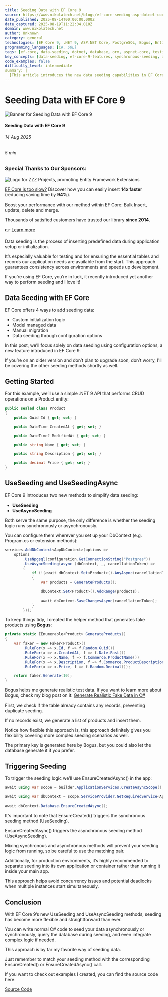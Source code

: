 ```yaml
---
title: Seeding Data with EF Core 9
source: https://www.nikolatech.net/blogs/ef-core-seeding-asp-dotnet-core
date_published: 2025-08-14T00:00:00.000Z
date_captured: 2025-08-19T11:22:04.010Z
domain: www.nikolatech.net
author: Unknown
category: general
technologies: [EF Core 9, .NET 9, ASP.NET Core, PostgreSQL, Bogus, Entity Framework Extensions]
programming_languages: [C#, SQL]
tags: [ef-core, data-seeding, dotnet, database, orm, aspnet-core, testing, development, csharp, postgresql]
key_concepts: [data-seeding, ef-core-9-features, synchronous-seeding, asynchronous-seeding, use-seeding-method, use-async-seeding-method, ensure-created-async, test-data-generation]
code_examples: false
difficulty_level: intermediate
summary: |
  [This article introduces the new data seeding capabilities in EF Core 9, specifically focusing on the `UseSeeding` and `UseAsyncSeeding` methods. It explains how these methods offer a flexible and straightforward way to insert predefined data during application setup, crucial for testing and consistent environments. The post provides C# code examples demonstrating how to configure these methods within `DbContext` setup, including generating fake data with the Bogus library. It also highlights the importance of matching seeding methods with `EnsureCreated()` or `EnsureCreatedAsync()` calls and advises on best practices for production environments.]
---
```

# Seeding Data with EF Core 9

![Banner for Seeding Data with EF Core 9](https://coekcx.github.io/BlogImages/banners/ef-core-seeding-asp-dotnet-core-banner.png)

#### Seeding Data with EF Core 9

###### 14 Aug 2025

###### 5 min

### Special Thanks to Our Sponsors:

![Logo for ZZZ Projects, promoting Entity Framework Extensions](https://zzzprojects.com/images/logo256X256.png)

[EF Core is too slow?](https://entityframework-extensions.net/?utm_source=nikolatech&utm_medium=nikolatech&utm_campaign=nikolatech) Discover how you can easily insert **14x faster** (reducing saving time by **94%**).

Boost your performance with our method within EF Core: Bulk Insert, update, delete and merge.

Thousands of satisfied customers have trusted our library **since 2014**.

👉 [Learn more](https://entityframework-extensions.net/?utm_source=nikolatech&utm_medium=nikolatech&utm_campaign=nikolatech)

Data seeding is the process of inserting predefined data during application setup or initialization.

It’s especially valuable for testing and for ensuring the essential tables and records our application needs are available from the start. This approach guarantees consistency across environments and speeds up development.

If you’re using EF Core, you’re in luck, it recently introduced yet another way to perform seeding and I love it!

## Data Seeding with EF Core

EF Core offers 4 ways to add seeding data:

*   Custom initialization logic
*   Model managed data
*   Manual migration
*   Data seeding through configuration options

In this post, we’ll focus solely on data seeding using configuration options, a new feature introduced in EF Core 9.

If you’re on an older version and don’t plan to upgrade soon, don’t worry, I'll be covering the other seeding methods shortly as well.

## Getting Started

For this example, we’ll use a simple .NET 9 API that performs CRUD operations on a Product entity:

```csharp
public sealed class Product
{
    public Guid Id { get; set; }

    public DateTime CreatedAt { get; set; }

    public DateTime? ModifiedAt { get; set; }

    public string Name { get; set; }

    public string Description { get; set; }

    public decimal Price { get; set; }
}
```

## UseSeeding and UseSeedingAsync

EF Core 9 introduces two new methods to simplify data seeding:

*   **UseSeeding**
*   **UseAsyncSeeding**

Both serve the same purpose, the only difference is whether the seeding logic runs synchronously or asynchronously.

You can configure them wherever you set up your DbContext (e.g. Program.cs or extension methods):

```csharp
services.AddDbContext<AppDbContext>(options =>
    options
        .UseNpgsql(configuration.GetConnectionString("Postgres"))
        .UseAsyncSeeding(async (dbContext, _, cancellationToken) =>
        {
            if (!(await dbContext.Set<Product>().AnyAsync(cancellationToken)))
            {
                var products = GenerateProducts();

                dbContext.Set<Product>().AddRange(products);

                await dbContext.SaveChangesAsync(cancellationToken);
            }
        }));
```

To keep things tidy, I created the helper method that generates fake products using **Bogus**:

```csharp
private static IEnumerable<Product> GenerateProducts()
{
    var faker = new Faker<Product>()
        .RuleFor(x => x.Id, f => f.Random.Guid())
        .RuleFor(x => x.CreatedAt, f => f.Date.Past())
        .RuleFor(x => x.Name, f => f.Commerce.ProductName())
        .RuleFor(x => x.Description, f => f.Commerce.ProductDescription())
        .RuleFor(x => x.Price, f => f.Random.Decimal());

    return faker.Generate(10);
}
```

Bogus helps me generate realistic test data. If you want to learn more about Bogus, check my blog post on it: [Generate Realistic Fake Data in C#](https://www.nikolatech.net/blogs/bogus-ganerate-fake-data)

First, we check if the table already contains any records, preventing duplicate seeding.

If no records exist, we generate a list of products and insert them.

Notice how flexible this approach is, this approach definitely gives you flexibility covering more complex seeding scenarios as well.

The primary key is generated here by Bogus, but you could also let the database generate it if you prefer.

## Triggering Seeding

To trigger the seeding logic we’ll use EnsureCreatedAsync() in the app:

```csharp
await using var scope = builder.ApplicationServices.CreateAsyncScope();

await using var dbContext = scope.ServiceProvider.GetRequiredService<AppDbContext>();

await dbContext.Database.EnsureCreatedAsync();
```

It's important to note that EnsureCreated() triggers the synchronous seeding method (UseSeeding).

EnsureCreatedAsync() triggers the asynchronous seeding method (UseAsyncSeeding).

Mixing synchronous and asynchronous methods will prevent your seeding logic from running, so be careful to use the matching pair.

Additionally, for production environments, it’s highly recommended to separate seeding into its own application or container rather than running it inside your main app.

This approach helps avoid concurrency issues and potential deadlocks when multiple instances start simultaneously.

## Conclusion

With EF Core 9’s new UseSeeding and UseAsyncSeeding methods, seeding has become more flexible and straightforward than ever.

You can write normal C# code to seed your data asynchronously or synchronously, query the database during seeding, and even integrate complex logic if needed.

This approach is by far my favorite way of seeding data.

Just remember to match your seeding method with the corresponding EnsureCreated() or EnsureCreatedAsync() call.

If you want to check out examples I created, you can find the source code here:

[Source Code](https://www.nikolatech.net/codes/simple-api-dotnet9-example)